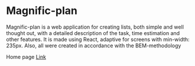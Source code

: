 # Magnific-plan

Magnific-plan is a web application for creating lists, both simple and well thought out, with a detailed description of the task, time estimation and other features. It is made using React, adaptive for screens with min-width: 235px. Also, all were created in accordance with the BEM-methodology

Home page 
[Link](https://alinaandriychuk.github.io/Magnific-plan/public/build)
